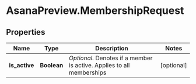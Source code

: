 # AsanaPreview.MembershipRequest

## Properties
Name | Type | Description | Notes
------------ | ------------- | ------------- | -------------
**is_active** | **Boolean** | *Optional*. Denotes if a member is active. Applies to all memberships | [optional] 
